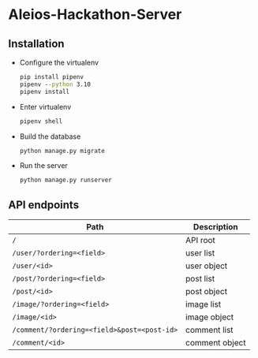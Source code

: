 # Aleios-Hackathon-Server
## Installation
- Configure the virtualenv
  ```cmd
  pip install pipenv
  pipenv --python 3.10
  pipenv install
  ```

- Enter virtualenv
  ```cmd
  pipenv shell
  ```

- Build the database
  ```cmd
  python manage.py migrate
  ```

- Run the server
  ```cmd
  python manage.py runserver
  ```

## API endpoints
Path | Description
-|-
`/` | API root
`/user/?ordering=<field>` | user list
`/user/<id>` | user object
`/post/?ordering=<field>` | post list
`/post/<id>` | post object
`/image/?ordering=<field>` | image list
`/image/<id>` | image object
`/comment/?ordering=<field>&post=<post-id>` | comment list
`/comment/<id>` | comment object
